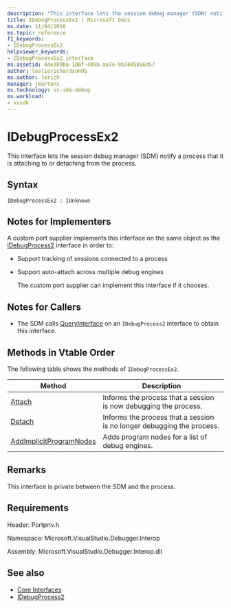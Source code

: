 ```yaml
---
description: "This interface lets the session debug manager (SDM) notify a process that it is attaching to or detaching from the process."
title: IDebugProcessEx2 | Microsoft Docs
ms.date: 11/04/2016
ms.topic: reference
f1_keywords:
- IDebugProcessEx2
helpviewer_keywords:
- IDebugProcessEx2 interface
ms.assetid: 44e309ba-1d6f-499b-aa7e-9b34858a6d57
author: leslierichardson95
ms.author: lerich
manager: jmartens
ms.technology: vs-ide-debug
ms.workload:
- vssdk
---
```

# IDebugProcessEx2
This interface lets the session debug manager (SDM) notify a process that it is attaching to or detaching from the process.

## Syntax

```
IDebugProcessEx2 : IUnknown
```

## Notes for Implementers
 A custom port supplier implements this interface on the same object as the [IDebugProcess2](../../../extensibility/debugger/reference/idebugprocess2.md) interface in order to:

- Support tracking of sessions connected to a process

- Support auto-attach across multiple debug engines

  The custom port supplier can implement this interface if it chooses.

## Notes for Callers

- The SDM calls [QueryInterface](/cpp/atl/queryinterface) on an `IDebugProcess2` interface to obtain this interface.

## Methods in Vtable Order
 The following table shows the methods of `IDebugProcessEx2`.

|Method|Description|
|------------|-----------------|
|[Attach](../../../extensibility/debugger/reference/idebugprocessex2-attach.md)|Informs the process that a session is now debugging the process.|
|[Detach](../../../extensibility/debugger/reference/idebugprocessex2-detach.md)|Informs the process that a session is no longer debugging the process.|
|[AddImplicitProgramNodes](../../../extensibility/debugger/reference/idebugprocessex2-addimplicitprogramnodes.md)|Adds program nodes for a list of debug engines.|

## Remarks
 This interface is private between the SDM and the process.

## Requirements
 Header: Portpriv.h

 Namespace: Microsoft.VisualStudio.Debugger.Interop

 Assembly: Microsoft.VisualStudio.Debugger.Interop.dll

## See also
- [Core Interfaces](../../../extensibility/debugger/reference/core-interfaces.md)
- [IDebugProcess2](../../../extensibility/debugger/reference/idebugprocess2.md)
